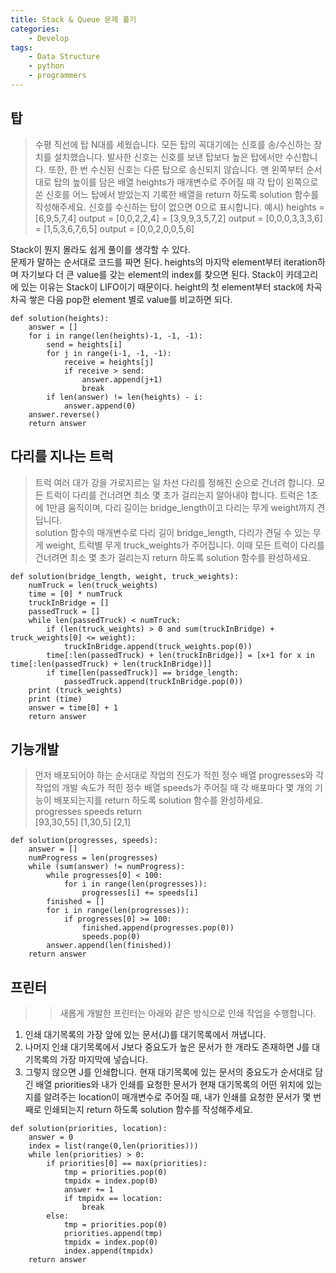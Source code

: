 ```yaml
---
title: Stack & Queue 문제 풀기
categories: 
    - Develop
tags:
    - Data Structure
    - python
    - programmers
---
```


## 탑

> 수평 직선에 탑 N대를 세웠습니다. 모든 탑의 꼭대기에는 신호를 송/수신하는 장치를 설치했습니다. 발사한 신호는 신호를 보낸 탑보다 높은 탑에서만 수신합니다. 또한, 한 번 수신된 신호는 다른 탑으로 송신되지 않습니다.
맨 왼쪽부터 순서대로 탑의 높이를 담은 배열 heights가 매개변수로 주어질 때 각 탑이 왼쪽으로 쏜 신호를 어느 탑에서 받았는지 기록한 배열을 return 하도록 solution 함수를 작성해주세요.
신호를 수신하는 탑이 없으면 0으로 표시합니다.
예시) heights = [6,9,5,7,4] output = [0,0,2,2,4]
             = [3,9,9,3,5,7,2] output = [0,0,0,3,3,3,6]
             = [1,5,3,6,7,6,5] output = [0,0,2,0,0,5,6]

Stack이 뭔지 몰라도 쉽게 풀이를 생각할 수 있다.   
문제가 말하는 순서대로 코드를 짜면 된다.
heights의 마지막 element부터 iteration하며 자기보다 더 큰 value를 갖는 element의 index를 찾으면 된다.
Stack이 카데고리에 있는 이유는 Stack이 LIFO이기 때문이다.
height의 첫 element부터 stack에 차곡차곡 쌓은 다음 pop한 element 별로 value를 비교하면 되다.

```
def solution(heights):
    answer = []
    for i in range(len(heights)-1, -1, -1):
        send = heights[i]
        for j in range(i-1, -1, -1):
            receive = heights[j]
            if receive > send:
                answer.append(j+1)
                break
        if len(answer) != len(heights) - i:
            answer.append(0)
    answer.reverse()
    return answer

```

## 다리를 지나는 트럭

> 트럭 여러 대가 강을 가로지르는 일 차선 다리를 정해진 순으로 건너려 합니다. 모든 트럭이 다리를 건너려면 최소 몇 초가 걸리는지 알아내야 합니다. 트럭은 1초에 1만큼 움직이며, 다리 길이는 bridge_length이고 다리는 무게 weight까지 견딥니다.   
solution 함수의 매개변수로 다리 길이 bridge_length, 다리가 견딜 수 있는 무게 weight, 트럭별 무게 truck_weights가 주어집니다. 이때 모든 트럭이 다리를 건너려면 최소 몇 초가 걸리는지 return 하도록 solution 함수를 완성하세요.

```
def solution(bridge_length, weight, truck_weights):
    numTruck = len(truck_weights)
    time = [0] * numTruck
    truckInBridge = []
    passedTruck = []
    while len(passedTruck) < numTruck:
        if (len(truck_weights) > 0 and sum(truckInBridge) + truck_weights[0] <= weight):
            truckInBridge.append(truck_weights.pop(0))
        time[:len(passedTruck) + len(truckInBridge)] = [x+1 for x in time[:len(passedTruck) + len(truckInBridge)]]
        if time[len(passedTruck)] == bridge_length:
            passedTruck.append(truckInBridge.pop(0))
    print (truck_weights)
    print (time)
    answer = time[0] + 1
    return answer
```

## 기능개발

> 먼저 배포되어야 하는 순서대로 작업의 진도가 적힌 정수 배열 progresses와 각 작업의 개발 속도가 적힌 정수 배열 speeds가 주어질 때 각 배포마다 몇 개의 기능이 배포되는지를 return 하도록 solution 함수를 완성하세요.   
progresses	speeds	return   
[93,30,55]	[1,30,5]	[2,1]   

```
def solution(progresses, speeds):
    answer = []
    numProgress = len(progresses)
    while (sum(answer) != numProgress):
        while progresses[0] < 100:
            for i in range(len(progresses)):
                progresses[i] += speeds[i]
        finished = []
        for i in range(len(progresses)):
            if progresses[0] >= 100:
                finished.append(progresses.pop(0))
                speeds.pop(0)
        answer.append(len(finished))
    return answer
```

## 프린터

>>새롭게 개발한 프린터는 아래와 같은 방식으로 인쇄 작업을 수행합니다.
1. 인쇄 대기목록의 가장 앞에 있는 문서(J)를 대기목록에서 꺼냅니다.
2. 나머지 인쇄 대기목록에서 J보다 중요도가 높은 문서가 한 개라도 존재하면 J를 대기목록의 가장 마지막에 넣습니다.
3. 그렇지 않으면 J를 인쇄합니다.
현재 대기목록에 있는 문서의 중요도가 순서대로 담긴 배열 priorities와 내가 인쇄를 요청한 문서가 현재 대기목록의 어떤 위치에 있는지를 알려주는 location이 매개변수로 주어질 때, 내가 인쇄를 요청한 문서가 몇 번째로 인쇄되는지 return 하도록 solution 함수를 작성해주세요.

```
def solution(priorities, location):
    answer = 0
    index = list(range(0,len(priorities)))
    while len(priorities) > 0:
        if priorities[0] == max(priorities):
            tmp = priorities.pop(0)
            tmpidx = index.pop(0)
            answer += 1
            if tmpidx == location:
                break
        else:
            tmp = priorities.pop(0)
            priorities.append(tmp)
            tmpidx = index.pop(0)
            index.append(tmpidx)
    return answer
```